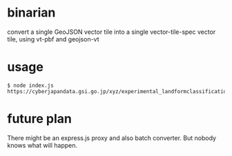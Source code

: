 # binarian
convert a single GeoJSON vector tile into a single vector-tile-spec vector tile, using vt-pbf and geojson-vt

# usage
```console
$ node index.js https://cyberjapandata.gsi.go.jp/xyz/experimental_landformclassification1/14/14555/6446.geojson
```

# future plan
There might be an express.js proxy and also batch converter. But nobody knows what will happen.
